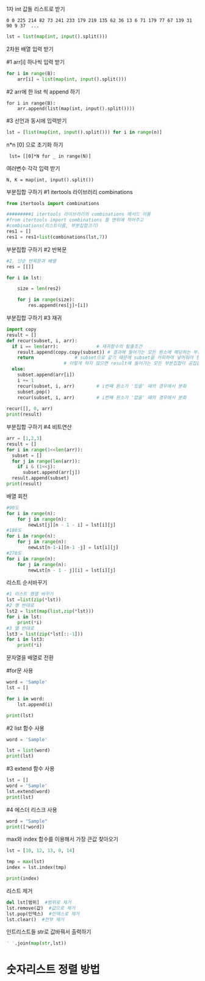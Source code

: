 1자 int 값들 리스트로 받기

```
0 0 225 214 82 73 241 233 179 219 135 62 36 13 6 71 179 77 67 139 31 90 9 37  ...
```

```python
lst = list(map(int, input().split()))
```

2차원 배열 입력 받기

#1 arr[i] 하나씩 입력 받기

```python
for i in range(B):    
	arr[i] = list(map(int, input().split()))
```

#2 arr에 한 list 씩 append 하기

```
for i in range(B):    
	arr.append(list(map(int, input().split())))
```

#3 선언과 동시에 입력받기

```python
lst = [list(map(int, input().split())) for i in range(n)]
```

n*n [0] 으로 초기화 하기

```
 lst= [[0]*N for _ in range(N)]
```

 여러변수 각각 입력 받기

```
N, K = map(int, input().split())
```

부분집합 구하기 #1 itertools 라이브러리 combinations

```python
from itertools import combinations

#########1 itertools 라이브러리의 combinations 메서드 이용
#from itertools import combinations 를 맨위에 적어주고
#combinations(리스트이름, 부분집합크기)
res1 = []
res1 = res1+list(combinations(lst,7))

```

부분집합 구하기 #2 반복문

```python
#2. 단순 반목문과 배열
res = [[]]

for i in lst:

    size = len(res2)

    for j in range(size):
        res.append(res[j]+[i])
```

부분집합 구하기 #3 재귀

```python
import copy
result = []
def recur(subset, i, arr):	      
  if i == len(arr): 		     # 재귀함수의 탈출조건
    result.append(copy.copy(subset)) # 결과에 들어가는 모든 원소에 해당하는 부분집합의 레퍼런스가 
    return			     # subset으로 같기 때문에 subset을 카피하여 넣어줘야 한다.
				     # 이렇게 하지 않으면 result에 들어가는 모든 부분집합이 공집합으로 나온다.
  else:
    subset.append(arr[i])
    i += 1
    recur(subset, i, arr) 	     # i번째 원소가 '있을' 때의 경우에서 분화
    subset.pop()					
    recur(subset, i, arr)	     # i번째 원소가 '없을' 때의 경우에서 분화
    
recur([], 0, arr)
print(result)
```

부분집합 구하기 #4 비트연산

```python
arr = [1,2,3] 
result = []
for i in range(1<<len(arr)): 
  subset = []
  for j in range(len(arr)): 
    if i & (1<<j): 
      subset.append(arr[j]) 
  result.append(subset)
print(result)
```

배열  회전

```python
#90도
for i in range(n):
    for j in range(n):
        newLst[j][n - 1 - i] = lst[i][j]
#180도
for i in range(n):
    for j in range(n):
        newLst[n-1-i][n-1 -j] = lst[i][j]
#270도
for i in range(n):
    for j in range(n):
        newLst[n - 1 - j][i] = lst[i][j]
```

리스트 순서바꾸기

```python
#1 리스트 행열 바꾸기
lst =list(zip(*lst))
#2 행 반대로
lst2 = list(map(list,zip(*lst)))
for i in lst:
    print(*i)
#3 열 반대로
lst3 = list(zip(*lst[::-1]))
for i in lst3:
    print(*i)
```



문자열을 배열로 전환

#for문 사용

```python
word = 'Sample'
lst = []

for i in word:
    lst.append(i)

print(lst)
```

#2 list 함수 사용

```python
word = 'Sample'

lst = list(word)
print(lst)
```

#3 extend 함수 사용

```python
lst = []
word = 'Sample'
lst.extend(word)
print(lst)
```

#4 에스더 리스크 사용

```python
word = "Sample"
print([*word])
```





max와 index 함수를 이용해서 가장 큰값 찾아오기

```python
lst = [10, 12, 13, 0, 14]

tmp = max(lst)
index = lst.index(tmp)

print(index)
```

리스트 제거

```python
del lst[범위]  #범위로 제거
lst.remove(값)  #값으로 제거
lst.pop(인덱스)  #인덱스로 제거
lst.clear()  #전부 제거
```



인트리스트들 str로 값바꿔서 출력하기

```python
' '.join(map(str,lst))
```



# 숫자리스트 정렬 방법

